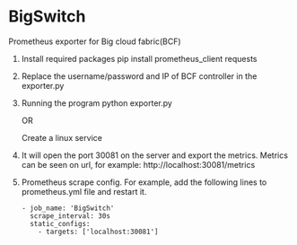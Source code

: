 # BigSwitch
Prometheus exporter for Big cloud fabric(BCF)

1. Install required packages
    pip install prometheus_client requests

2. Replace the username/password and IP of BCF controller in the exporter.py

3. Running the program
    python exporter.py
    
    OR
    
    Create a linux service 
    
 
 4. It will open the port 30081 on the server and export the metrics. Metrics can be seen on url, for example:
        http://localhost:30081/metrics
      
 5. Prometheus scrape config. For example, add the following lines to prometheus.yml file and restart it. 
 
        - job_name: 'BigSwitch'
          scrape_interval: 30s
          static_configs:
            - targets: ['localhost:30081']

